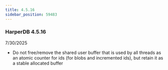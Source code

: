 ```yaml
---
title: 4.5.16
sidebar_position: 59483
---
```


### HarperDB 4.5.16

7/30/2025

- Do not free/remove the shared user buffer that is used by all threads as an atomic counter for ids (for blobs and incremented ids), but retain it as a stable allocated buffer
